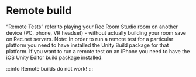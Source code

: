 # Remote build

“Remote Tests” refer to playing your Rec Room Studio room on another device (PC, phone, VR headset) - without actually building your room save on Rec.net servers.
Note: In order to run a remote test for a particular platform you need to have installed the Unity Build package for that platform. If you want to run a remote test on an iPhone you need to have the iOS Unity Editor build package installed.

:::info
Remote builds do not work!
:::